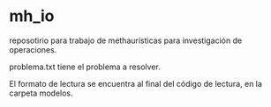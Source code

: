 # mh_io
reposotirio para trabajo de methaurísticas para investigación de operaciones.


problema.txt tiene el problema a resolver. 


El formato de lectura se encuentra al final del código de lectura, en la carpeta modelos.
